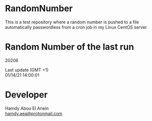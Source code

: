 # RandomNumber    
This is a test repository where a random number is pushed to a file automatically passwordless from a cron job in my Linux CentOS server    
# Random Number of the last run   
20206
      
Last update (GMT +1)    
01/14/21 14:00:01
# Developer    
Hamdy Abou El Anein   
hamdy.aea@protonmail.com
